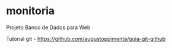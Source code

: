 # monitoria
Projeto Banco de Dados para Web

Tutorial git - https://github.com/augustoppimenta/guia-git-github
